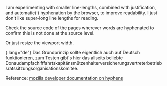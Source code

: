 ---
---

I am experimenting with smaller line-lengths,
combined with justification, and 
automatic(!) hyphenation by the browser, to improve
readability.  I just don't like super-long line lengths
for reading.

Check the source code of the pages wherever words are
hyphenated to confirm this is not done at the source level.

Or just resize the viewport width.

{:lang="de"}
Das Grundprinzip sollte eigentlich auch auf Deutsch funktionieren,
zum Testen gibt's hier das allseits beliebte
Donaudampfschifffahrtskapitänsmützenhalterversicherungsvertreterbetriebsratssitzungsorganisationskomitee.

Reference: [mozilla developer documentation on hyphens][1]


[1]: https://developer.mozilla.org/en/docs/Web/CSS/hyphens
